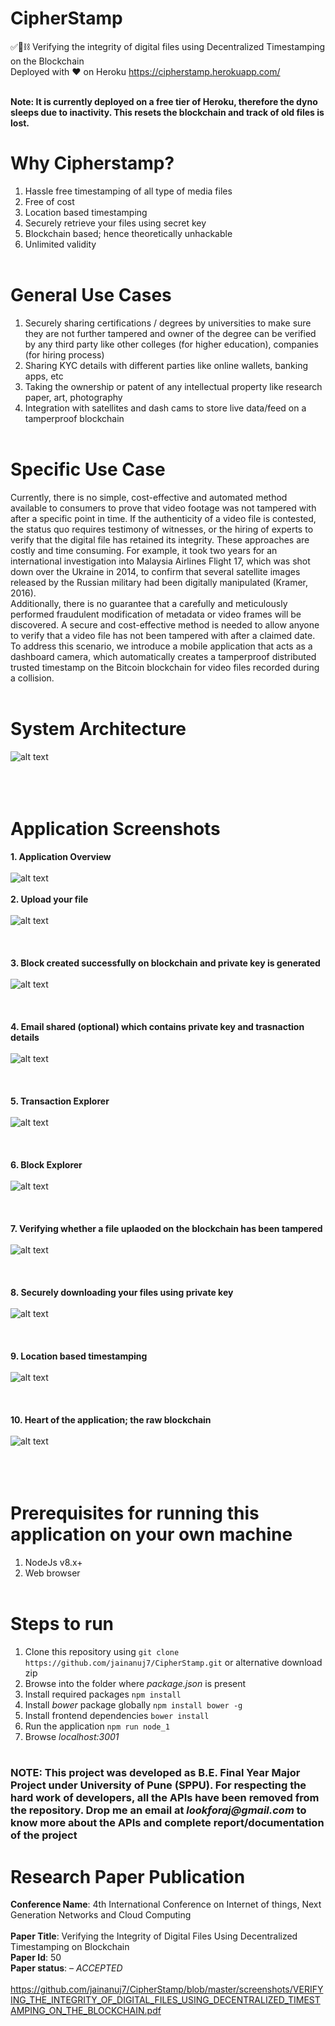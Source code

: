 # CipherStamp
✅📂⛓️ Verifying the integrity of digital files using Decentralized Timestamping on the Blockchain <br />
Deployed with ❤️ on Heroku https://cipherstamp.herokuapp.com/ <br /><br />

__Note: It is currently deployed on a free tier of Heroku, therefore the dyno sleeps due to inactivity. This resets the blockchain and track of old files is lost.__

# Why Cipherstamp?
1. Hassle free timestamping of all type of media files <br />
2. Free of cost <br />
3. Location based timestamping <br />
4. Securely retrieve your files using secret key <br />
5. Blockchain based; hence theoretically unhackable <br />
6. Unlimited validity <br /><br />

# General Use Cases
1. Securely sharing certifications / degrees by universities to make sure they are not further tampered and owner of the degree can be verified by any third party like other colleges (for higher education), companies (for hiring process) <br />
2. Sharing KYC details with different parties like online wallets, banking apps, etc <br />
3. Taking the ownership or patent of any intellectual property like research paper, art, photography <br />
4. Integration with satellites and dash cams to store live data/feed on a tamperproof blockchain <br /><br />

# Specific Use Case
Currently, there is no simple, cost-effective and automated method available to consumers to prove that video footage was not tampered with after a specific point in time. If the authenticity of a video file is contested, the status quo requires testimony of witnesses, or the hiring of experts to verify that the digital file has retained its integrity. These approaches are costly and time consuming. For example, it took two years for an international investigation into Malaysia Airlines Flight 17, which was shot down over the Ukraine in 2014, to confirm that several satellite images released by the Russian military had been digitally manipulated (Kramer, 2016). <br />
Additionally, there is no guarantee that a carefully and meticulously performed fraudulent modification of metadata or video frames will be discovered. A secure and cost-effective method is needed to allow anyone to verify that a video file has not been tampered with after a claimed date. To address this scenario, we introduce a mobile application that acts as a dashboard camera, which automatically creates a tamperproof distributed trusted timestamp on the Bitcoin blockchain for video files recorded during a collision. <br /><br />

# System Architecture
![alt text](https://github.com/jainanuj7/CipherStamp/blob/master/screenshots/0architecture.jpg) <br /><br /><br /><br />

# Application Screenshots
__1. Application Overview__ <br /><br />
![alt text](https://github.com/jainanuj7/CipherStamp/blob/master/screenshots/1overview.JPG) <br /><br />
__2. Upload your file__ <br /><br />
![alt text](https://github.com/jainanuj7/CipherStamp/blob/master/screenshots/2upload.JPG) <br /><br /><br /><br />
__3. Block created successfully on blockchain and private key is generated__ <br /><br />
![alt text](https://github.com/jainanuj7/CipherStamp/blob/master/screenshots/3upload_success.JPG) <br /><br /><br /><br />
__4. Email shared (optional) which contains private key and trasnaction details__ <br /><br />
![alt text](https://github.com/jainanuj7/CipherStamp/blob/master/screenshots/4email.JPG) <br /><br /><br /><br />
__5. Transaction Explorer__ <br /><br />
![alt text](https://github.com/jainanuj7/CipherStamp/blob/master/screenshots/5transaction_explorer.JPG) <br /><br /><br /><br />
__6. Block Explorer__ <br /><br />
![alt text](https://github.com/jainanuj7/CipherStamp/blob/master/screenshots/6block_explorer.JPG) <br /><br /><br /><br />
__7. Verifying whether a file uplaoded on the blockchain has been tampered__ <br /><br />
![alt text](https://github.com/jainanuj7/CipherStamp/blob/master/screenshots/7integrity.JPG) <br /><br /><br /><br />
__8. Securely downloading your files using private key__ <br /><br />
![alt text](https://github.com/jainanuj7/CipherStamp/blob/master/screenshots/8download.png) <br /><br /><br /><br />
__9. Location based timestamping__ <br /><br />
![alt text](https://github.com/jainanuj7/CipherStamp/blob/master/screenshots/9location.jpeg) <br /><br /><br /><br />
__10. Heart of the application; the raw blockchain__ <br /><br />
![alt text](https://github.com/jainanuj7/CipherStamp/blob/master/screenshots/10blockchain_raw.JPG) <br /><br /><br /><br />

# Prerequisites for running this application on your own machine
1. NodeJs v8.x+<br />
2. Web browser<br /><br />

# Steps to run
1. Clone this repository using ```git clone https://github.com/jainanuj7/CipherStamp.git``` or alternative download zip<br />
2. Browse into the folder where _package.json_ is present<br />
3. Install required packages ```npm install```<br />
4. Install _bower_ package globally ```npm install bower -g```<br />
5. Install frontend dependencies ```bower install```<br />
6. Run the application ```npm run node_1```<br />
7. Browse _localhost:3001_<br /><br />

### NOTE: This project was developed as B.E. Final Year Major Project under University of Pune (SPPU). For respecting the hard work of developers, all the APIs have been removed from the repository. Drop me an email at _lookforaj@gmail.com_ to know more about the APIs and complete report/documentation of the project

# Research Paper Publication

__Conference Name__: 4th International Conference on Internet of things, Next Generation Networks and Cloud Computing<br /><br />
__Paper Title__: Verifying the Integrity of Digital Files Using Decentralized Timestamping on Blockchain<br />
__Paper Id__: 50<br />
__Paper status__: – _ACCEPTED_<br /><br />
https://github.com/jainanuj7/CipherStamp/blob/master/screenshots/VERIFYING_THE_INTEGRITY_OF_DIGITAL_FILES_USING_DECENTRALIZED_TIMESTAMPING_ON_THE_BLOCKCHAIN.pdf









